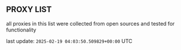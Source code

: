 ## PROXY LIST

all proxies in this list were collected from open sources and tested for functionality

last update: `2025-02-19 04:03:50.509829+00:00` UTC